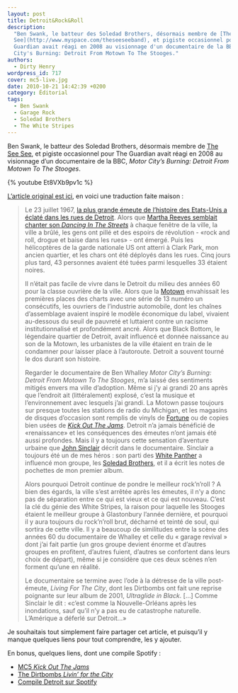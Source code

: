 ```yaml
---
layout: post
title: Detroit&Rock&Roll
description:
  "Ben Swank, le batteur des Soledad Brothers, désormais membre de [The See
  See](http://www.myspace.com/theseeseeband), et pigiste occasionnel pour The
  Guardian avait réagi en 2008 au visionnage d'un documentaire de la BBC, Motor
  City's Burning: Detroit From Motown To The Stooges."
authors:
  - Dirty Henry
wordpress_id: 717
cover: mc5-live.jpg
date: 2010-10-21 14:42:39 +0200
category: Éditorial
tags:
  - Ben Swank
  - Garage Rock
  - Soledad Brothers
  - The White Stripes
---
```


Ben Swank, le batteur des Soledad Brothers, désormais membre de
[The See See](http://www.myspace.com/theseeseeband), et pigiste occasionnel pour
The Guardian avait réagi en 2008 au visionnage d’un documentaire de la BBC,
_Motor City’s Burning: Detroit From Motown To The Stooges_.

{% youtube Et8VXb9pv1c %}

[L’article original est ici](http://www.guardian.co.uk/music/2008/mar/01/popandrock.features16),
en voici une traduction faite maison :

> Le 23 juillet 1967,
> [la plus grande émeute de l’histoire des Etats-Unis a éclaté dans les rues de Detroit](http://en.wikipedia.org/wiki/1967_Detroit_riot).
> Alors que
> [Martha Reeves semblait chanter son _Dancing In The Streets_](http://www.youtube.com/watch?v=CdvITn5cAVc)
> à chaque fenêtre de la ville, la ville a brûlé, les gens ont pillé et des
> espoirs de révolution - «rock and roll, drogue et baise dans les rues» - ont
> émergé. Puis les hélicoptères de la garde nationale US ont atterri à Clark
> Park, mon ancien quartier, et les chars ont été déployés dans les rues. Cinq
> jours plus tard, 43 personnes avaient été tuées parmi lesquelles 33 étaient
> noires.
>
> Il n’était pas facile de vivre dans le Detroit du milieu des années 60 pour la
> classe ouvrière de la ville. Alors que la
> [Motown](http://fr.wikipedia.org/wiki/Motown) envahissait les premières places
> des charts avec une série de 13 numéro un consécutifs, les ouvriers de
> l’industrie automobile, dont les chaînes d’assemblage avaient inspiré le
> modèle économique du label, vivaient au-dessous du seuil de pauvreté et
> luttaient contre un racisme institutionnalisé et profondément ancré. Alors que
> Black Bottom, le légendaire quartier de Detroit, avait influencé et donnée
> naissance au son de la Motown, les urbanistes de la ville étaient en train de
> le condamner pour laisser place à l’autoroute. Detroit a souvent tourné le dos
> durant son histoire.
>
> Regarder le documentaire de Ben Whalley _Motor City’s Burning: Detroit From
> Motown To The Stooges_, m’a laissé des sentiments mitigés envers ma ville
> d’adoption. Même si j’y ai grandi 20 ans après que l’endroit ait
> (littéralement) explosé, c’est la musique et l’environnement avec lesquels
> j’ai grandi. La Motown passe toujours sur presque toutes les stations de radio
> du Michigan, et les magasins de disques d’occasion sont remplis de vinyls de
> [Fortune](http://en.wikipedia.org/wiki/Fortune_Records) ou de copies bien
> usées de
> [_Kick Out The Jams_](http://fr.wikipedia.org/wiki/Kick_Out_the_Jams). Detroit
> n’a jamais bénéficié de «renaissance» et les conséquences des émeutes n’ont
> jamais été aussi profondes. Mais il y a toujours cette sensation d’aventure
> urbaine que [John Sinclair][1] décrit dans le documentaire. Sinclair a
> toujours été un de mes héros : son parti des
> [White Panther](http://en.wikipedia.org/wiki/White_Panther_Party) a influencé
> mon groupe, les [Soledad Brothers][i215], et il a écrit les notes de pochettes
> de mon premier album.
>
> Alors pourquoi Detroit continue de pondre le meilleur rock’n’roll ? A bien des
> égards, la ville s’est arrêtée après les émeutes, il n’y a donc pas de
> séparation entre ce qui est vieux et ce qui est nouveau. C’est la clé du génie
> des White Stripes, la raison pour laquelle les Stooges étaient le meilleur
> groupe à Glastonbury l’année dernière, et pourquoi il y aura toujours du
> rock’n’roll brut, décharné et teinté de soul, qui sortira de cette ville. Il y
> a beaucoup de similitudes entre la scène des années 60 du documentaire de
> Whalley et celle du « garage revival » dont j’ai fait partie (un gros groupe
> devient énorme et d’autres groupes en profitent, d’autres fuient, d’autres se
> confortent dans leurs choix de départ), même si je considère que ces deux
> scènes n’en forment qu’une en réalité.
>
> Le documentaire se termine avec l’ode à la détresse de la ville post-émeute,
> _Living For The City_, dont les Dirtbombs ont fait une reprise poignante sur
> leur album de 2001, _Ultraglide in Black_. […] Comme Sinclair le dit : «c’est
> comme la Nouvelle-Orléans après les inondations, sauf qu’il n’y a pas eu de
> catastrophe naturelle. L’Amérique a déferlé sur Detroit…»

Je souhaitais tout simplement faire partager cet article, et puisqu’il y manque
quelques liens pour tout comprendre, les y ajouter.

En bonus, quelques liens, dont une compile Spotify :

- [MC5 _Kick Out The Jams_](http://www.youtube.com/watch?v=iM6nasmkg7A)
- [The Dirtbombs _Livin’ for the City_](http://www.deezer.com/listen-2068265)
- [Compile Detroit sur Spotify](http://open.spotify.com/user/dirtyhenry/playlist/1RLY05XUpE2GH92qaol6X6)

[1]: https://fr.wikipedia.org/wiki/John_Sinclair_(poète)
[i215]: https://www.deadrooster.org/soleded-brothers-next/
